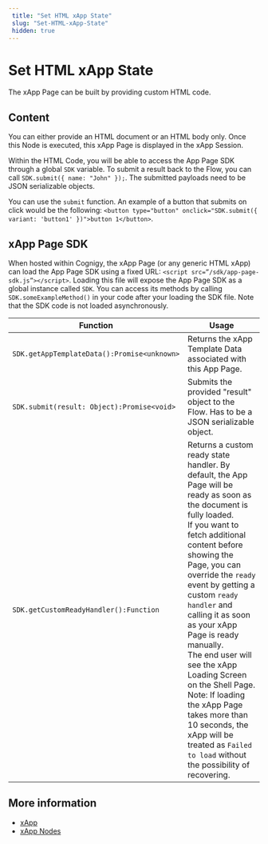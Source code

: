 ```yaml
---
 title: "Set HTML xApp State" 
 slug: "Set-HTML-xApp-State" 
 hidden: true 
---
```


# Set HTML xApp State

The xApp Page can be built by providing custom HTML code. 

## Content 

You can either provide an HTML document or an HTML body only. Once this Node is executed, this xApp Page is displayed in the xApp Session.

Within the HTML Code, you will be able to access the App Page SDK through a global `SDK` variable.
To submit a result back to the Flow, you can call `SDK.submit({ name: "John" });`.
The submitted payloads need to be JSON serializable objects.

You can use the `submit` function. An example of a button that submits on click would be the following:
`<button type="button" onclick="SDK.submit({ variant: 'button1' })">button 1</button>`.

## xApp Page SDK

When hosted within Cognigy, the xApp Page (or any generic HTML xApp) can load the App Page SDK using a fixed URL:
 `<script src=”/sdk/app-page-sdk.js”></script>`.
Loading this file will expose the App Page SDK as a global instance called `SDK`.
You can access its methods by calling `SDK.someExampleMethod()` in your code after your loading the SDK file. Note that the SDK code is not loaded asynchronously.


Function |  Usage
---------|---------
`SDK.getAppTemplateData():Promise<unknown>`  |  Returns the xApp Template Data associated with this App Page.
`SDK.submit(result: Object):Promise<void>`  | Submits the provided "result" object to the Flow. Has to be a JSON serializable object.
`SDK.getCustomReadyHandler():Function` | Returns a custom ready state handler. By default, the App Page will be ready as soon as the document is fully loaded. <br>  If you want to fetch additional content before showing the Page, you can override the `ready` event by getting a custom `ready handler` and calling it as soon as your xApp Page is ready manually. <br> The end user will see the xApp Loading Screen on the Shell Page. <br> Note: If loading the xApp Page takes more than 10 seconds, the xApp will be treated as `Failed to load` without the possibility of recovering.


## More information

- [xApp](../../xApp/overview.md)
- [xApp Nodes](overview.md)